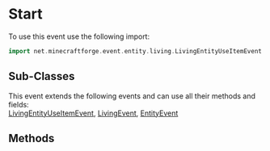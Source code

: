 # Start

To use this event use the following import:
```groovy
import net.minecraftforge.event.entity.living.LivingEntityUseItemEvent.Start
```

## Sub-Classes
This event extends the following events and can use all their methods and fields: <br>
[LivingEntityUseItemEvent](living_entity_use_item_event.md), [LivingEvent](../living_event/living_event.md), [EntityEvent](../entity_event/entity_event.md)

## Methods
